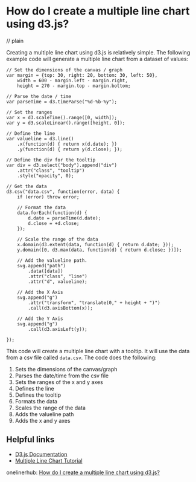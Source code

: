 # How do I create a multiple line chart using d3.js?
// plain

Creating a multiple line chart using d3.js is relatively simple. The following example code will generate a multiple line chart from a dataset of values:

```
// Set the dimensions of the canvas / graph
var margin = {top: 30, right: 20, bottom: 30, left: 50},
    width = 600 - margin.left - margin.right,
    height = 270 - margin.top - margin.bottom;

// Parse the date / time
var parseTime = d3.timeParse("%d-%b-%y");

// Set the ranges
var x = d3.scaleTime().range([0, width]);
var y = d3.scaleLinear().range([height, 0]);

// Define the line
var valueline = d3.line()
    .x(function(d) { return x(d.date); })
    .y(function(d) { return y(d.close); });

// Define the div for the tooltip
var div = d3.select("body").append("div")
    .attr("class", "tooltip")
    .style("opacity", 0);

// Get the data
d3.csv("data.csv", function(error, data) {
    if (error) throw error;

    // Format the data
    data.forEach(function(d) {
        d.date = parseTime(d.date);
        d.close = +d.close;
    });

    // Scale the range of the data
    x.domain(d3.extent(data, function(d) { return d.date; }));
    y.domain([0, d3.max(data, function(d) { return d.close; })]);

    // Add the valueline path.
    svg.append("path")
        .data([data])
        .attr("class", "line")
        .attr("d", valueline);

    // Add the X Axis
    svg.append("g")
        .attr("transform", "translate(0," + height + ")")
        .call(d3.axisBottom(x));

    // Add the Y Axis
    svg.append("g")
        .call(d3.axisLeft(y));

});
```

This code will create a multiple line chart with a tooltip. It will use the data from a csv file called `data.csv`. The code does the following:

1. Sets the dimensions of the canvas/graph
2. Parses the date/time from the csv file
3. Sets the ranges of the x and y axes
4. Defines the line
5. Defines the tooltip
6. Formats the data
7. Scales the range of the data
8. Adds the valueline path
9. Adds the x and y axes

## Helpful links
- [D3.js Documentation](https://d3js.org/)
- [Multiple Line Chart Tutorial](https://www.d3-graph-gallery.com/graph/line_multiple.html)

onelinerhub: [How do I create a multiple line chart using d3.js?](https://onelinerhub.com/javascript-d3/how-do-i-create-a-multiple-line-chart-using-d--js)